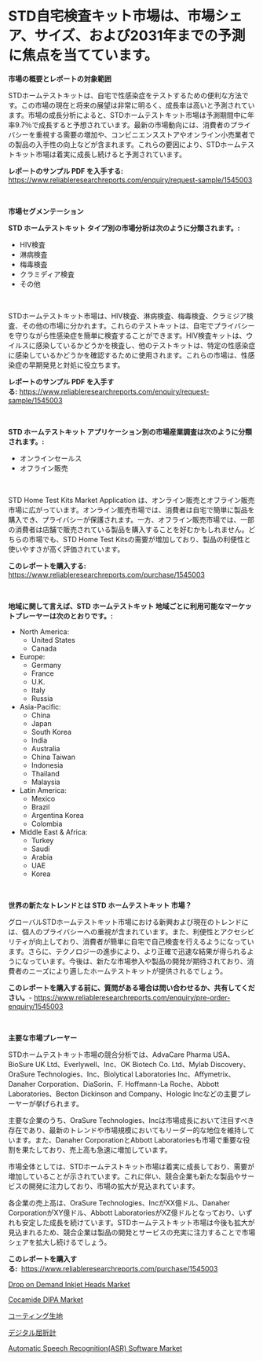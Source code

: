 <p><h1>STD自宅検査キット市場は、市場シェア、サイズ、および2031年までの予測に焦点を当てています。</h1></p><p><strong>市場の概要とレポートの対象範囲</strong></p>
<p><p>STDホームテストキットは、自宅で性感染症をテストするための便利な方法です。この市場の現在と将来の展望は非常に明るく、成長率は高いと予測されています。市場の成長分析によると、STDホームテストキット市場は予測期間中に年率9.7％で成長すると予想されています。最新の市場動向には、消費者のプライバシーを重視する需要の増加や、コンビニエンスストアやオンライン小売業者での製品の入手性の向上などが含まれます。これらの要因により、STDホームテストキット市場は着実に成長し続けると予測されています。</p></p>
<p><strong>レポートのサンプル PDF を入手する:</strong> <a href="https://www.reliableresearchreports.com/enquiry/request-sample/1545003">https://www.reliableresearchreports.com/enquiry/request-sample/1545003</a></p>
<p>&nbsp;</p>
<p><strong>市場セグメンテーション</strong></p>
<p><strong>STD ホームテストキット タイプ別の市場分析は次のように分類されます。:</strong></p>
<p><ul><li>HIV検査</li><li>淋病検査</li><li>梅毒検査</li><li>クラミディア検査</li><li>その他</li></ul></p>
<p>&nbsp;</p>
<p><p>STDホームテストキット市場は、HIV検査、淋病検査、梅毒検査、クラミジア検査、その他の市場に分かれます。これらのテストキットは、自宅でプライバシーを守りながら性感染症を簡単に検査することができます。HIV検査キットは、ウイルスに感染しているかどうかを検査し、他のテストキットは、特定の性感染症に感染しているかどうかを確認するために使用されます。これらの市場は、性感染症の早期発見と対処に役立ちます。</p></p>
<p><strong>レポートのサンプル PDF を入手する:</strong>&nbsp;<a href="https://www.reliableresearchreports.com/enquiry/request-sample/1545003">https://www.reliableresearchreports.com/enquiry/request-sample/1545003</a></p>
<p>&nbsp;</p>
<p><strong> STD ホームテストキット アプリケーション別の市場産業調査は次のように分類されます。:</strong></p>
<p><ul><li>オンラインセールス</li><li>オフライン販売</li></ul></p>
<p>&nbsp;</p>
<p><p>STD Home Test Kits Market Application は、オンライン販売とオフライン販売市場に広がっています。オンライン販売市場では、消費者は自宅で簡単に製品を購入でき、プライバシーが保護されます。一方、オフライン販売市場では、一部の消費者は店舗で販売されている製品を購入することを好むかもしれません。どちらの市場でも、STD Home Test Kitsの需要が増加しており、製品の利便性と使いやすさが高く評価されています。</p></p>
<p><strong>このレポートを購入する:</strong>&nbsp; <a href="https://www.reliableresearchreports.com/purchase/1545003">https://www.reliableresearchreports.com/purchase/1545003</a></p>
<p>&nbsp;</p>
<p><strong>地域に関して言えば、STD ホームテストキット 地域ごとに利用可能なマーケットプレーヤーは次のとおりです。:</strong></p>
<p><ul>
    <li>
        North America:
        <ul>
            <li>United States</li>
            <li>Canada</li>
        </ul>
    </li>
    <li>
        Europe:
        <ul>
            <li>Germany</li>
            <li>France</li>
            <li>U.K.</li>
            <li>Italy</li>
            <li>Russia</li>
        </ul>
    </li>
    <li>
        Asia-Pacific:
        <ul>
            <li>China</li>
            <li>Japan</li>
            <li>South Korea</li>
            <li>India</li>
            <li>Australia</li>
            <li>China Taiwan</li>
            <li>Indonesia</li>
            <li>Thailand</li>
            <li>Malaysia</li>
        </ul>
    </li>
    <li>
        Latin America:
        <ul>
            <li>Mexico</li>
            <li>Brazil</li>
            <li>Argentina Korea</li>
            <li>Colombia</li>
        </ul>
    </li>
    <li>
        Middle East & Africa:
        <ul>
            <li>Turkey</li>
            <li>Saudi</li>
            <li>Arabia</li>
            <li>UAE</li>
            <li>Korea</li>
        </ul>
    </li>
    </ul></p>
<p>&nbsp;</p>
<p><strong>世界の新たなトレンドとは STD ホームテストキット 市場？</strong></p>
<p><p>グローバルSTDホームテストキット市場における新興および現在のトレンドには、個人のプライバシーへの重視が含まれています。また、利便性とアクセシビリティが向上しており、消費者が簡単に自宅で自己検査を行えるようになっています。さらに、テクノロジーの進歩により、より正確で迅速な結果が得られるようになっています。今後は、新たな市場参入や製品の開発が期待されており、消費者のニーズにより適したホームテストキットが提供されるでしょう。</p></p>
<p><strong>このレポートを購入する前に、質問がある場合は問い合わせるか、共有してください。</strong>- <a href="https://www.reliableresearchreports.com/enquiry/pre-order-enquiry/1545003">https://www.reliableresearchreports.com/enquiry/pre-order-enquiry/1545003</a></p>
<p>&nbsp;</p>
<p><strong>主要な市場プレーヤー</strong></p>
<p><p>STDホームテストキット市場の競合分析では、AdvaCare Pharma USA、BioSure UK Ltd、Everlywell、Inc、OK Biotech Co. Ltd、Mylab Discovery、OraSure Technologies、Inc、Biolytical Laboratories Inc、Affymetrix、Danaher Corporation、DiaSorin、F. Hoffmann-La Roche、Abbott Laboratories、Becton Dickinson and Company、Hologic Incなどの主要プレーヤーが挙げられます。 </p><p>主要な企業のうち、OraSure Technologies、Incは市場成長において注目すべき存在であり、最新のトレンドや市場規模においてもリーダー的な地位を維持しています。また、Danaher CorporationとAbbott Laboratoriesも市場で重要な役割を果たしており、売上高も急速に増加しています。 </p><p>市場全体としては、STDホームテストキット市場は着実に成長しており、需要が増加していることが示されています。これに伴い、競合企業も新たな製品やサービスの開発に注力しており、市場の拡大が見込まれています。 </p><p>各企業の売上高は、OraSure Technologies、IncがXX億ドル、Danaher CorporationがXY億ドル、Abbott LaboratoriesがXZ億ドルとなっており、いずれも安定した成長を続けています。STDホームテストキット市場は今後も拡大が見込まれるため、競合企業は製品の開発とサービスの充実に注力することで市場シェアを拡大し続けるでしょう。</p></p>
<p><strong>このレポートを購入する:</strong>&nbsp;&nbsp;<a href="https://www.reliableresearchreports.com/purchase/1545003">https://www.reliableresearchreports.com/purchase/1545003</a></p>
<p><p><a href="https://github.com/Alonsoolds3wq1d81czn8rbol/Market-Research-Report-List-1/blob/main/drop-on-demand-inkjet-heads-market.md">Drop on Demand Inkjet Heads Market</a></p><p><a href="https://www.linkedin.com/pulse/cocamide-dipa-market-centers-aspects-growth-share-opportunity-kfoec?trackingId=ya5YO8WMv%2B%2B%2BFj4OQpwqtw%3D%3D">Cocamide DIPA Market</a></p><p><a href="https://medium.com/@byroalenzuela76845/%E3%82%B3%E3%83%BC%E3%83%86%E3%82%A3%E3%83%B3%E3%82%B0%E3%81%95%E3%82%8C%E3%81%9F%E5%B8%83%E5%B8%82%E5%A0%B4%E8%A6%8F%E6%A8%A1-%E5%B8%82%E5%A0%B4%E5%B1%95%E6%9C%9B%E3%81%A8%E5%B8%82%E5%A0%B4%E4%BA%88%E6%B8%AC-2024%E5%B9%B4%E3%81%8B%E3%82%892031%E5%B9%B4-126be2ccc508">コーティング生地</a></p><p><a href="https://medium.com/@joanne.scott9078/%E3%83%87%E3%82%B3%E3%83%BC%E3%83%87%E3%82%A3%E3%83%B3%E3%82%B0-%E3%83%87%E3%82%B8%E3%82%BF%E3%83%AB%E5%B1%88%E6%8A%98%E8%A8%88%E5%B8%82%E5%A0%B4%E3%83%A1%E3%83%88%E3%83%AA%E3%82%AF%E3%82%B9-%E5%B8%82%E5%A0%B4%E3%82%B7%E3%82%A7%E3%82%A2-%E3%83%88%E3%83%AC%E3%83%B3%E3%83%89-%E6%88%90%E9%95%B7%E3%83%91%E3%82%BF%E3%83%BC%E3%83%B3-3dd3104bad3a">デジタル屈折計</a></p><p><a href="https://www.linkedin.com/pulse/automatic-speech-recognitionasr-software-market-research-report-ebwbc?trackingId=MEUoPTImi%2BdYU66%2BtjJayw%3D%3D">Automatic Speech Recognition(ASR) Software Market</a></p></p>